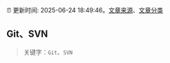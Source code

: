 :alarm_clock: 更新时间: 2025-06-24 18:49:46。[文章来源](/README.md)、[文章分类](/TAGS.md)

## Git、SVN


> 关键字：`Git`、`SVN`



